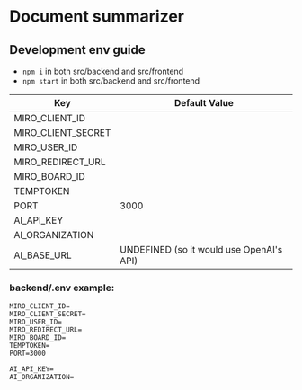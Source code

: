 # Document summarizer


## Development env guide

-  ```npm i``` in both src/backend and src/frontend
-  ```npm start``` in both src/backend and src/frontend


| Key                | Default Value |
|--------------------|-------|
| MIRO_CLIENT_ID     |       |
| MIRO_CLIENT_SECRET |       |
| MIRO_USER_ID       |       |
| MIRO_REDIRECT_URL  |       |
| MIRO_BOARD_ID      |       |
| TEMPTOKEN          |       |
| PORT               | 3000  |
| AI_API_KEY         |       |
| AI_ORGANIZATION    |       |
| AI_BASE_URL        | UNDEFINED (so it would use OpenAI's API)      |

### backend/.env example:
```
MIRO_CLIENT_ID=
MIRO_CLIENT_SECRET=
MIRO_USER_ID=
MIRO_REDIRECT_URL=
MIRO_BOARD_ID=
TEMPTOKEN=
PORT=3000

AI_API_KEY=
AI_ORGANIZATION=
```
